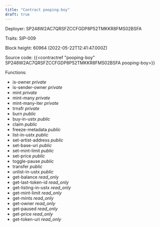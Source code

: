 ```yaml
---
title: "Contract pooping-boy"
draft: true
---
```

Deployer: SP248W2AC7QRSFZCCFGDP8P52TMKKR8FMS02BSFA

Traits:
SIP-009 



Block height: 60964 (2022-05-22T12:41:47.000Z)

Source code: {{<contractref "pooping-boy" SP248W2AC7QRSFZCCFGDP8P52TMKKR8FMS02BSFA pooping-boy>}}

Functions:

* is-owner _private_
* is-sender-owner _private_
* mint _private_
* mint-many _private_
* mint-many-iter _private_
* trnsfr _private_
* burn _public_
* buy-in-ustx _public_
* claim _public_
* freeze-metadata _public_
* list-in-ustx _public_
* set-artist-address _public_
* set-base-uri _public_
* set-mint-limit _public_
* set-price _public_
* toggle-pause _public_
* transfer _public_
* unlist-in-ustx _public_
* get-balance _read_only_
* get-last-token-id _read_only_
* get-listing-in-ustx _read_only_
* get-mint-limit _read_only_
* get-mints _read_only_
* get-owner _read_only_
* get-paused _read_only_
* get-price _read_only_
* get-token-uri _read_only_
